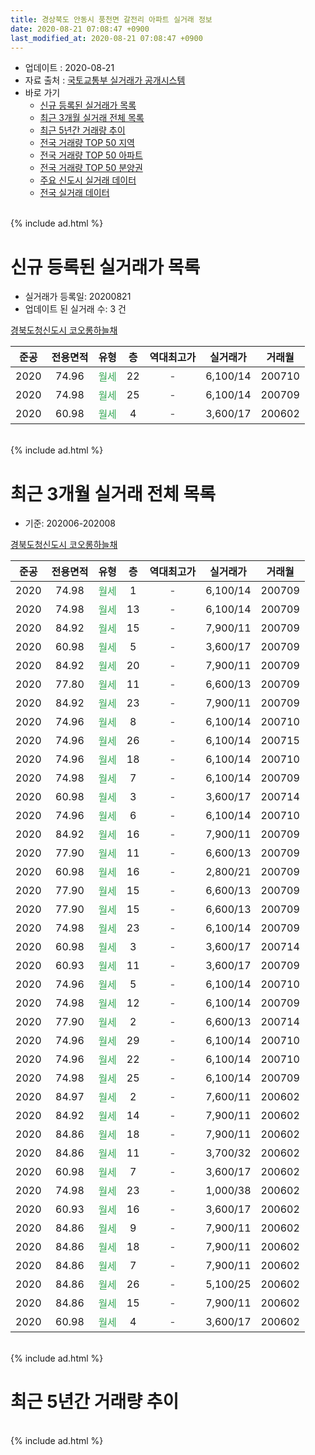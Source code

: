 ```yaml
---
title: 경상북도 안동시 풍천면 갈전리 아파트 실거래 정보
date: 2020-08-21 07:08:47 +0900
last_modified_at: 2020-08-21 07:08:47 +0900
---
```


* 업데이트 : 2020-08-21
* 자료 출처 : [국토교통부 실거래가 공개시스템](http://rt.molit.go.kr)
* 바로 가기
    * [신규 등록된 실거래가 목록](#신규-등록된-실거래가-목록)
    * [최근 3개월 실거래 전체 목록](#최근-3개월-실거래-전체-목록)
    * [최근 5년간 거래량 추이](#최근-5년간-거래량-추이)
    * [전국 거래량 TOP 50 지역](https://inasie.github.io/apt-trade-info/최근-3개월-전국에서-가장-거래가-많이-발생한-지역)
    * [전국 거래량 TOP 50 아파트](https://inasie.github.io/apt-trade-info/최근-3개월-전국에서-가장-거래가-많이-발생한-아파트)
    * [전국 거래량 TOP 50 분양권](https://inasie.github.io/apt-trade-info/최근-3개월-전국에서-가장-거래가-많이-발생한-분양권)
    * [주요 신도시 실거래 데이터](https://inasie.github.io/apt-trade-info/주요-신도시)
    * [전국 실거래 데이터](https://inasie.github.io/apt-trade-info/전국)
<br>
{% include ad.html %}
<br>

# 신규 등록된 실거래가 목록
* 실거래가 등록일: 20200821
* 업데이트 된 실거래 수: 3 건


[경북도청신도시 코오롱하늘채](https://search.naver.com/search.naver?query=%EA%B2%BD%EC%83%81%EB%B6%81%EB%8F%84+%EC%95%88%EB%8F%99%EC%8B%9C+%ED%92%8D%EC%B2%9C%EB%A9%B4+%EA%B0%88%EC%A0%84%EB%A6%AC+%EA%B2%BD%EB%B6%81%EB%8F%84%EC%B2%AD%EC%8B%A0%EB%8F%84%EC%8B%9C+%EC%BD%94%EC%98%A4%EB%A1%B1%ED%95%98%EB%8A%98%EC%B1%84)

|준공|전용면적|유형|층|역대최고가|실거래가|거래월|
|:---:|:---:|:---:|:---:|:---:|:---:|:---:|
|2020|74.96|<span style="color:#34a853">월세</span>|22|<span style="color:#444444">-</span>|6,100/14|200710|
|2020|74.98|<span style="color:#34a853">월세</span>|25|<span style="color:#444444">-</span>|6,100/14|200709|
|2020|60.98|<span style="color:#34a853">월세</span>|4|<span style="color:#444444">-</span>|3,600/17|200602|


<br>
{% include ad.html %}
<br>

# 최근 3개월 실거래 전체 목록
* 기준: 202006-202008


[경북도청신도시 코오롱하늘채](https://search.naver.com/search.naver?query=%EA%B2%BD%EC%83%81%EB%B6%81%EB%8F%84+%EC%95%88%EB%8F%99%EC%8B%9C+%ED%92%8D%EC%B2%9C%EB%A9%B4+%EA%B0%88%EC%A0%84%EB%A6%AC+%EA%B2%BD%EB%B6%81%EB%8F%84%EC%B2%AD%EC%8B%A0%EB%8F%84%EC%8B%9C+%EC%BD%94%EC%98%A4%EB%A1%B1%ED%95%98%EB%8A%98%EC%B1%84)

|준공|전용면적|유형|층|역대최고가|실거래가|거래월|
|:---:|:---:|:---:|:---:|:---:|:---:|:---:|
|2020|74.98|<span style="color:#34a853">월세</span>|1|<span style="color:#444444">-</span>|6,100/14|200709|
|2020|74.98|<span style="color:#34a853">월세</span>|13|<span style="color:#444444">-</span>|6,100/14|200709|
|2020|84.92|<span style="color:#34a853">월세</span>|15|<span style="color:#444444">-</span>|7,900/11|200709|
|2020|60.98|<span style="color:#34a853">월세</span>|5|<span style="color:#444444">-</span>|3,600/17|200709|
|2020|84.92|<span style="color:#34a853">월세</span>|20|<span style="color:#444444">-</span>|7,900/11|200709|
|2020|77.80|<span style="color:#34a853">월세</span>|11|<span style="color:#444444">-</span>|6,600/13|200709|
|2020|84.92|<span style="color:#34a853">월세</span>|23|<span style="color:#444444">-</span>|7,900/11|200709|
|2020|74.96|<span style="color:#34a853">월세</span>|8|<span style="color:#444444">-</span>|6,100/14|200710|
|2020|74.96|<span style="color:#34a853">월세</span>|26|<span style="color:#444444">-</span>|6,100/14|200715|
|2020|74.96|<span style="color:#34a853">월세</span>|18|<span style="color:#444444">-</span>|6,100/14|200710|
|2020|74.98|<span style="color:#34a853">월세</span>|7|<span style="color:#444444">-</span>|6,100/14|200709|
|2020|60.98|<span style="color:#34a853">월세</span>|3|<span style="color:#444444">-</span>|3,600/17|200714|
|2020|74.96|<span style="color:#34a853">월세</span>|6|<span style="color:#444444">-</span>|6,100/14|200710|
|2020|84.92|<span style="color:#34a853">월세</span>|16|<span style="color:#444444">-</span>|7,900/11|200709|
|2020|77.90|<span style="color:#34a853">월세</span>|11|<span style="color:#444444">-</span>|6,600/13|200709|
|2020|60.98|<span style="color:#34a853">월세</span>|16|<span style="color:#444444">-</span>|2,800/21|200709|
|2020|77.90|<span style="color:#34a853">월세</span>|15|<span style="color:#444444">-</span>|6,600/13|200709|
|2020|77.90|<span style="color:#34a853">월세</span>|15|<span style="color:#444444">-</span>|6,600/13|200709|
|2020|74.98|<span style="color:#34a853">월세</span>|23|<span style="color:#444444">-</span>|6,100/14|200709|
|2020|60.98|<span style="color:#34a853">월세</span>|3|<span style="color:#444444">-</span>|3,600/17|200714|
|2020|60.93|<span style="color:#34a853">월세</span>|11|<span style="color:#444444">-</span>|3,600/17|200709|
|2020|74.96|<span style="color:#34a853">월세</span>|5|<span style="color:#444444">-</span>|6,100/14|200710|
|2020|74.98|<span style="color:#34a853">월세</span>|12|<span style="color:#444444">-</span>|6,100/14|200709|
|2020|77.90|<span style="color:#34a853">월세</span>|2|<span style="color:#444444">-</span>|6,600/13|200714|
|2020|74.96|<span style="color:#34a853">월세</span>|29|<span style="color:#444444">-</span>|6,100/14|200710|
|2020|74.96|<span style="color:#34a853">월세</span>|22|<span style="color:#444444">-</span>|6,100/14|200710|
|2020|74.98|<span style="color:#34a853">월세</span>|25|<span style="color:#444444">-</span>|6,100/14|200709|
|2020|84.97|<span style="color:#34a853">월세</span>|2|<span style="color:#444444">-</span>|7,600/11|200602|
|2020|84.92|<span style="color:#34a853">월세</span>|14|<span style="color:#444444">-</span>|7,900/11|200602|
|2020|84.86|<span style="color:#34a853">월세</span>|18|<span style="color:#444444">-</span>|7,900/11|200602|
|2020|84.86|<span style="color:#34a853">월세</span>|11|<span style="color:#444444">-</span>|3,700/32|200602|
|2020|60.98|<span style="color:#34a853">월세</span>|7|<span style="color:#444444">-</span>|3,600/17|200602|
|2020|74.98|<span style="color:#34a853">월세</span>|23|<span style="color:#444444">-</span>|1,000/38|200602|
|2020|60.93|<span style="color:#34a853">월세</span>|16|<span style="color:#444444">-</span>|3,600/17|200602|
|2020|84.86|<span style="color:#34a853">월세</span>|9|<span style="color:#444444">-</span>|7,900/11|200602|
|2020|84.86|<span style="color:#34a853">월세</span>|18|<span style="color:#444444">-</span>|7,900/11|200602|
|2020|84.86|<span style="color:#34a853">월세</span>|7|<span style="color:#444444">-</span>|7,900/11|200602|
|2020|84.86|<span style="color:#34a853">월세</span>|26|<span style="color:#444444">-</span>|5,100/25|200602|
|2020|84.86|<span style="color:#34a853">월세</span>|15|<span style="color:#444444">-</span>|7,900/11|200602|
|2020|60.98|<span style="color:#34a853">월세</span>|4|<span style="color:#444444">-</span>|3,600/17|200602|


<br>
{% include ad.html %}
<br>

# 최근 5년간 거래량 추이


<div style="width:100%;">
    <canvas id="deal_progress" height="200"></canvas>
</div>

<script>
new Chart(document.getElementById("deal_progress"), {
    type: 'line',
    data: {
        labels: ['201508','201509','201510','201511','201512','201601','201602','201603','201604','201605','201606','201607','201608','201609','201610','201611','201612','201701','201702','201703','201704','201705','201706','201707','201708','201709','201710','201711','201712','201801','201802','201803','201804','201805','201806','201807','201808','201809','201810','201811','201812','201901','201902','201903','201904','201905','201906','201907','201908','201909','201910','201911','201912','202001','202002','202003','202004','202005','202006','202007','202008'],
        datasets: [{
            label: '매매',
            pointRadius: 1,
            data: [0, 0, 0, 0, 0, 0, 0, 0, 0, 0, 0, 0, 0, 0, 0, 0, 0, 0, 0, 0, 0, 0, 0, 0, 0, 0, 0, 0, 0, 0, 0, 0, 0, 0, 0, 0, 0, 0, 0, 0, 0, 0, 0, 0, 0, 0, 0, 0, 0, 0, 0, 0, 0, 0, 0, 0, 0, 0, 0, 0, 0],
            borderColor: "rgba(255, 201, 14, 1)",
            backgroundColor: "rgba(255, 201, 14, 0.5)",
            fill: false,
            lineTension: 0
        },{
            label: '전월세',
            pointRadius: 1,
            data: [0, 0, 0, 0, 0, 0, 15, 0, 0, 0, 1, 0, 0, 0, 0, 0, 0, 0, 0, 1, 0, 1, 0, 1, 1, 1, 0, 0, 0, 1, 2, 0, 1, 2, 1, 0, 1, 0, 0, 0, 0, 3, 0, 3, 1, 2, 1, 0, 0, 0, 0, 0, 2, 1, 2, 1, 28, 1, 13, 27, 0],
            borderColor: "rgba(0, 141, 185, 1)",
            backgroundColor: "rgba(0, 141, 185, 0.5)",
            fill: false,
            lineTension: 0
        }
        ]
    },
    options: {
        responsive: true,
        title: {
            display: false
        },
        tooltips: {
            mode: 'index',
            intersect: false
        },
        hover: {
            mode: 'nearest',
            intersect: true
        },
        scales: {
            xAxes: [{
                display: true,
                scaleLabel: {
                    display: true,
                    labelString: '년/월'
                }
            }],
            yAxes: [{
                display: true,
                ticks: {
                    suggestedMin: 0,
                },
                scaleLabel: {
                    display: true,
                    labelString: '실거래 수'
                }
            }]
        }
    }
});

</script>


<br>
{% include ad.html %}
<br>

